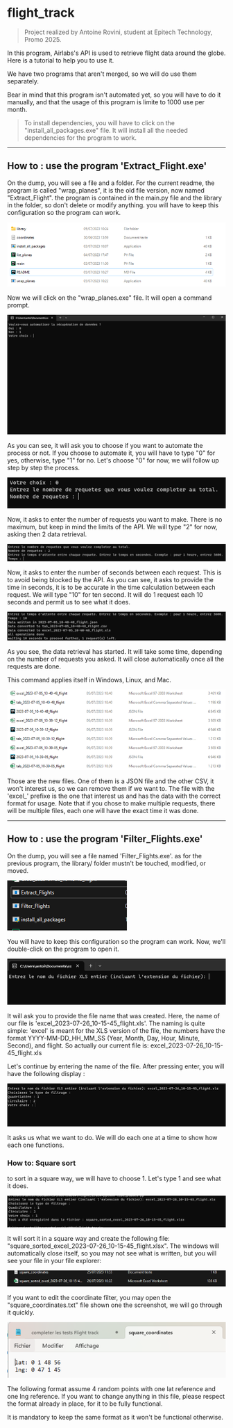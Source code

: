 # flight_track

> Project realized by Antoine Rovini, student at Epitech Technology, Promo 2025.

In this program, Airlabs's API is used to retrieve flight data around the globe. Here is a tutorial to help you to use
it.

We have two programs that aren't merged, so we will do use them separately.

Bear in mind that this program isn't automated yet, so you will have to do it manually, and that the usage of this
program is limite to 1000 use per month.

> To install dependencies, you will have to click on the "install_all_packages.exe" file. It will install all the needed
> dependencies for the program to work.

-------------

## How to : use the program 'Extract_Flight.exe'

On the dump, you will see a file and a folder. For the current readme, the program is called "wrap_planes", it is the
old file version, now named "Extract_Flight". the program is contained in the main.py file and the library in the
folder, so don't delete or modify anything. you will have to keep this configuration so the program can work.

![img.png](library/readme/azertyhgcx.png)

Now we will click on the "wrap_planes.exe" file. It will open a command prompt.

![img.png](library/readme/dcvbjhgv.png)

As you can see, it will ask you to choose if you want to automate the process or not. If you choose to automate it, you
will have to type "0" for yes, otherwise, type "1" for no. Let's choose "0" for now, we will follow up step by step the
process.

![img_1.png](library/readme/gvbnj,.png)

Now, it asks to enter the number of requests you want to make. There is no maximum, but keep in mind the limits of the
API. We will type "2" for now, asking then 2 data retrieval.

![img_2.png](library/readme/fvbj,l.png)

Now, it asks to enter the number of seconds between each request. This is to avoid being blocked by the API. As you can
see, it asks to provide the time in seconds, it is to be accurate in the time calculation between each request. We will
type "10" for ten second. It will do 1 request each 10 seconds and permit us to see what it does.

![img_3.png](library/readme/aqsxcvghjk.png)

As you see, the data retrieval has started. It will take some time, depending on the number of requests you asked. It
will close automatically once all the requests are done.

This command applies itself in Windows, Linux, and Mac.

![img_4.png](library/readme/aqwxcvbn.png)


Those are the new files. One of them is a JSON file and the other CSV, it won't interest us, so we can remove them if we
want to. The file with the 'excel_' prefixe is the one that interest us and has the data with the correct format for
usage. Note that if you chose to make multiple requests, there will be multiple files, each one will have the exact time
it was done.

------------

## How to : use the program 'Filter_Flights.exe'

On the dump, you will see a file named 'Filter_Flights.exe'. as for the previous program, the library/ folder mustn't be
touched, modified, or moved.


![img.png](img.png)

You will have to keep this configuration so the program can work. Now, we'll double-click on the program to open it.

![img_1.png](img_1.png)

It will ask you to provide the file name that was created. Here, the name of our file is
'excel_2023-07-26_10-15-45_flight.xls'. The naming is quite simple: 'excel' is meant for the XLS version of the file,
the  numbers have the format YYYY-MM-DD_HH_MM_SS (Year, Month, Day, Hour, Minute, Second), and flight.
So actually our current file is: excel_2023-07-26_10-15-45_flight.xls

Let's continue by entering the name of the file.
After pressing enter, you will have the following display : 

![img_2.png](img_2.png)

It asks us what we want to do. We will do each one at a time to show how each one functions.

### How to: Square sort

to sort in a square way, we will have to choose 1. Let's type 1 and see what it does.

![img_3.png](img_3.png)

It will sort it in a square way and create the following file: "square_sorted_excel_2023-07-26_10-15-45_flight.xlsx".
The windows will automatically close itself, so you may not see what is written, but you will see your file in your file
explorer:

![img_4.png](img_4.png)

If you want to edit the coordinate filter, you may open the "square_coordinates.txt" file shown one the screenshot, we
will go through it quickly. 

![img_5.png](img_5.png)

The following format assume 4 random points with one lat reference and one lng reference. If you want to change anything
in this file, please respect the format already in place, for it to be fully functional. 



It is mandatory to keep the same format as it won't be functional otherwise.